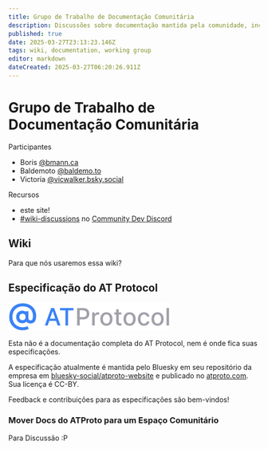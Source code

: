 ```yaml
---
title: Grupo de Trabalho de Documentação Comunitária
description: Discussões sobre documentação mantida pela comunidade, incluindo esta wiki
published: true
date: 2025-03-27T23:13:23.146Z
tags: wiki, documentation, working group
editor: markdown
dateCreated: 2025-03-27T06:20:26.911Z
---
```


# Grupo de Trabalho de Documentação Comunitária

Participantes
* Boris [@bmann.ca](https://bsky.app/profile/bmann.ca)
* Baldemoto [@baldemo.to](https://bsky.app/profile/baldemo.to)
* Victoria [@vicwalker.bsky.social](https://bsky.app/profile/vicwalker.bsky.social)

Recursos
* este site!
* [#wiki-discussions](https://discord.com/channels/1097580399187738645/1288609400432627816) no [Community Dev Discord](https://discord.atprotocol.dev)

## Wiki

Para que nós usaremos essa wiki?

## Especificação do AT Protocol

![AT Protocol logo](/assets/atprotocol.svg)

Esta não é a documentação completa do AT Protocol, nem é onde fica suas especificações.

A especificação atualmente é mantida pelo Bluesky em seu repositório da empresa em [bluesky-social/atproto-website](https://github.com/bluesky-social/atproto-website) e publicado no [atproto.com](https://atproto.com/). Sua licença é CC-BY.

Feedback e contribuições para as especificações são bem-vindos!

### Mover Docs do ATProto para um Espaço Comunitário

Para Discussão :P